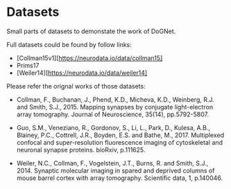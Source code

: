 # Datasets
Small parts of datasets to demonstate the work of DoGNet. 

Full datasets could be found by follow links:
* [Collman15v1][https://neurodata.io/data/collman15]
* Prims17
* [Weiler14][https://neurodata.io/data/weiler14]

Please refer the orignal works of those datasets:

* Collman, F., Buchanan, J., Phend, K.D., Micheva, K.D., Weinberg, R.J. and Smith, S.J., 2015. Mapping synapses by conjugate light-electron array tomography. Journal of Neuroscience, 35(14), pp.5792-5807.

* Guo, S.M., Veneziano, R., Gordonov, S., Li, L., Park, D., Kulesa, A.B., Blainey, P.C., Cottrell, J.R., Boyden, E.S. and Bathe, M., 2017. Multiplexed confocal and super-resolution fluorescence imaging of cytoskeletal and neuronal synapse proteins. bioRxiv, p.111625.

* Weiler, N.C., Collman, F., Vogelstein, J.T., Burns, R. and Smith, S.J., 2014. Synaptic molecular imaging in spared and deprived columns of mouse barrel cortex with array tomography. Scientific data, 1, p.140046.
